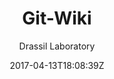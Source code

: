 ---
title: "Git-Wiki"
github: https://github.com/drassil/git-wiki
demo: https://drassil.github.io/git-wiki
author: Drassil Laboratory

ssg:
  - Jekyll
cms:
  - No Cms
date: 2017-04-13T18:08:39Z
github_branch: master
description: "A revolutionary full-featured wiki for github pages and jekyll. You don't need to compile it!"
---